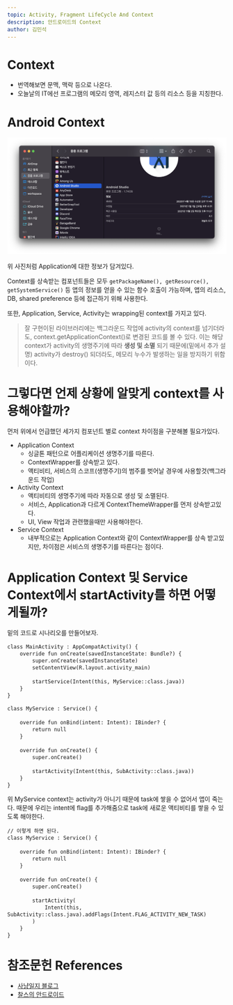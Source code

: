 ```yaml
---
topic: Activity, Fragment LifeCycle And Context
description: 안드로이드의 Context
author: 김민석
---
```


# Context

- 번역해보면 문맥, 맥락 등으로 나온다.
- 오늘날의 IT에선 프로그램의 메모리 영역, 레지스터 값 등의 리소스 등을 지칭한다.

# Android Context

![Context](preview/context.png)

위 사진처럼 Application에 대한 정보가 담겨있다.

Context를 상속받는 컴포넌트들은 모두
`getPackageName(), getResource(), getSystemService()` 등 앱의 정보를 얻을 수 있는 함수 호출이 가능하며,
앱의 리소스, DB, shared preference 등에 접근하기 위해 사용한다.

또한, Application, Service, Activity는 wrapping된 context를 가지고 있다.

> 잘 구현이된 라이브러리에는 백그라운드 작업에 activity의 context를 넘기더라도,
context.getApplicationContext()로 변경된 코드를 볼 수 있다.
이는 해당 context가 activity의 생명주기에 따라 **생성 및 소멸** 되기 때문에(밑에서 추가 설명)
activity가 destroy() 되더라도, 메모리 누수가 발생하는 일을 방지하기 위함이다.

# 그렇다면 언제 상황에 알맞게 context를 사용해야할까?

먼저 위에서 언급했던 세가지 컴포넌트 별로 context 차이점을 구분해볼 필요가있다.

- Application Context
  - 싱글톤 패턴으로 어플리케이션 생명주기를 따른다.
  - ContextWrapper를 상속받고 있다.
  - 액티비티, 서비스의 스코프(생명주기)의 범주를 벗어날 경우에 사용할것(백그라운드 작업)
- Activity Context
  - 액티비티의 생명주기에 따라 자동으로 생성 및 소멸된다.
  - 서비스, Application과 다르게 ContextThemeWrapper를 먼저 상속받고있다.
  - UI, View 작업과 관련했을때만 사용해야한다.
- Service Context
  - 내부적으로는 Application Context와 같이 ContextWrapper를 상속 받고있지만, 차이점은 서비스의 생명주기를 따른다는 점이다.
    
# Application Context 및 Service Context에서 startActivity를 하면 어떻게될까?

밑의 코드로 시나리오를 만들어보자.

```
class MainActivity : AppCompatActivity() {
    override fun onCreate(savedInstanceState: Bundle?) {
        super.onCreate(savedInstanceState)
        setContentView(R.layout.activity_main)

        startService(Intent(this, MyService::class.java))
    }
}
```

```
class MyService : Service() {

    override fun onBind(intent: Intent): IBinder? {
        return null
    }

    override fun onCreate() {
        super.onCreate()

        startActivity(Intent(this, SubActivity::class.java))
    }
}
```

위 MyService context는 activity가 아니기 때문에 task에 쌓을 수 없어서 앱이 죽는다.
때문에 우리는 intent에 flag를 추가해줌으로 task에 새로운 액티비티를 쌓을 수 있도록 해야한다.

```
// 이렇게 하면 된다.
class MyService : Service() {

    override fun onBind(intent: Intent): IBinder? {
        return null
    }

    override fun onCreate() {
        super.onCreate()

        startActivity(
            Intent(this, SubActivity::class.java).addFlags(Intent.FLAG_ACTIVITY_NEW_TASK)
        )
    }
}
```

# 참조문헌 References

- [사냥일지 블로그](https://bearhunter49.tistory.com/8)
- [찰스의 안드로이드](https://www.charlezz.com/?p=1080)